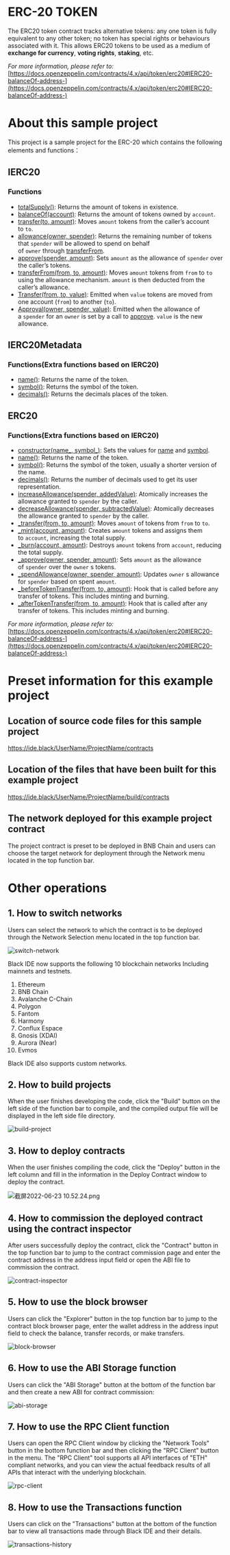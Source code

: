 # ERC-20 TOKEN

The ERC20 token contract tracks alternative tokens: any one token is fully equivalent to any other token; no token has special rights or behaviours associated with it. This allows ERC20 tokens to be used as a medium of **exchange for currency**, **voting rights**, **staking**, etc.

*For more information, please refer to:* [https://docs.openzeppelin.com/contracts/4.x/api/token/erc20#IERC20-balanceOf-address-](https://docs.openzeppelin.com/contracts/4.x/api/token/erc20#IERC20-balanceOf-address-)

# About this sample project

This project is a sample project for the ERC-20 which contains the following elements and functions：

## **IERC20**

### Functions

- [totalSupply()](https://docs.openzeppelin.com/contracts/4.x/api/token/erc20#IERC20-totalSupply--): Returns the amount of tokens in existence.
- [balanceOf(account)](https://docs.openzeppelin.com/contracts/4.x/api/token/erc20#IERC20-balanceOf-address-): Returns the amount of tokens owned by `account`.
- [transfer(to, amount)](https://docs.openzeppelin.com/contracts/4.x/api/token/erc20#IERC20-transfer-address-uint256-): Moves `amount` tokens from the caller’s account to `to`.
- [allowance(owner, spender)](https://docs.openzeppelin.com/contracts/4.x/api/token/erc20#IERC20-allowance-address-address-): Returns the remaining number of tokens that `spender` will be allowed to spend on behalf of `owner` through [transferFrom](https://docs.openzeppelin.com/contracts/4.x/api/token/erc20#IERC20-transferFrom-address-address-uint256-).
- [approve(spender, amount)](https://docs.openzeppelin.com/contracts/4.x/api/token/erc20#IERC20-approve-address-uint256-): Sets `amount` as the allowance of `spender` over the caller’s tokens.
- [transferFrom(from, to, amount)](https://docs.openzeppelin.com/contracts/4.x/api/token/erc20#IERC20-transferFrom-address-address-uint256-): Moves `amount` tokens from `from` to `to` using the allowance mechanism. `amount` is then deducted from the caller’s allowance.
- [Transfer(from, to, value)](https://docs.openzeppelin.com/contracts/4.x/api/token/erc20#IERC20-Transfer-address-address-uint256-): Emitted when `value` tokens are moved from one account (`from`) to another (`to`).
- [Approval(owner, spender, value)](https://docs.openzeppelin.com/contracts/4.x/api/token/erc20#IERC20-Approval-address-address-uint256-): Emitted when the allowance of a `spender` for an `owner` is set by a call to [approve](https://docs.openzeppelin.com/contracts/4.x/api/token/erc20#IERC20-approve-address-uint256-). `value` is the new allowance.

## **IERC20Metadata**

### Functions(Extra functions based on **IERC20)**

- [name()](https://docs.openzeppelin.com/contracts/4.x/api/token/erc20#IERC20Metadata-name--): Returns the name of the token.
- [symbol()](https://docs.openzeppelin.com/contracts/4.x/api/token/erc20#IERC20Metadata-symbol--): Returns the symbol of the token.
- [decimals()](https://docs.openzeppelin.com/contracts/4.x/api/token/erc20#IERC20Metadata-decimals--): Returns the decimals places of the token.

## **ERC20**

### Functions(Extra functions based on **IERC20)**

- [constructor(name_, symbol_)](https://docs.openzeppelin.com/contracts/4.x/api/token/erc20#ERC20-constructor-string-string-): Sets the values for [name](https://docs.openzeppelin.com/contracts/4.x/api/token/erc20#ERC20-name--) and [symbol](https://docs.openzeppelin.com/contracts/4.x/api/token/erc20#ERC20-symbol--).
- [name()](https://docs.openzeppelin.com/contracts/4.x/api/token/erc20#ERC20-name--): Returns the name of the token.
- [symbol()](https://docs.openzeppelin.com/contracts/4.x/api/token/erc20#ERC20-symbol--): Returns the symbol of the token, usually a shorter version of the name.
- [decimals()](https://docs.openzeppelin.com/contracts/4.x/api/token/erc20#ERC20-decimals--): Returns the number of decimals used to get its user representation.
- [increaseAllowance(spender, addedValue)](https://docs.openzeppelin.com/contracts/4.x/api/token/erc20#ERC20-increaseAllowance-address-uint256-): Atomically increases the allowance granted to `spender` by the caller.
- [decreaseAllowance(spender, subtractedValue)](https://docs.openzeppelin.com/contracts/4.x/api/token/erc20#ERC20-decreaseAllowance-address-uint256-): Atomically decreases the allowance granted to `spender` by the caller.
- [_transfer(from, to, amount)](https://docs.openzeppelin.com/contracts/4.x/api/token/erc20#ERC20-_transfer-address-address-uint256-): Moves `amount` of tokens from `from` to `to`.
- [_mint(account, amount)](https://docs.openzeppelin.com/contracts/4.x/api/token/erc20#ERC20-_mint-address-uint256-): Creates `amount` tokens and assigns them to `account`, increasing the total supply.
- [_burn(account, amount)](https://docs.openzeppelin.com/contracts/4.x/api/token/erc20#ERC20-_burn-address-uint256-): Destroys `amount` tokens from `account`, reducing the total supply.
- [_approve(owner, spender, amount)](https://docs.openzeppelin.com/contracts/4.x/api/token/erc20#ERC20-_approve-address-address-uint256-): Sets `amount` as the allowance of `spender` over the `owner` s tokens.
- [_spendAllowance(owner, spender, amount)](https://docs.openzeppelin.com/contracts/4.x/api/token/erc20#ERC20-_spendAllowance-address-address-uint256-): Updates `owner` s allowance for `spender` based on spent `amount`.
- [_beforeTokenTransfer(from, to, amount)](https://docs.openzeppelin.com/contracts/4.x/api/token/erc20#ERC20-_beforeTokenTransfer-address-address-uint256-): Hook that is called before any transfer of tokens. This includes minting and burning.
- [_afterTokenTransfer(from, to, amount)](https://docs.openzeppelin.com/contracts/4.x/api/token/erc20#ERC20-_afterTokenTransfer-address-address-uint256-): Hook that is called after any transfer of tokens. This includes minting and burning.

*For more information, please refer to:* [https://docs.openzeppelin.com/contracts/4.x/api/token/erc20#IERC20-balanceOf-address-](https://docs.openzeppelin.com/contracts/4.x/api/token/erc20#IERC20-balanceOf-address-)

# Preset information for this example project

## Location of source code files for this sample project

https://ide.black/UserName/ProjectName/contracts

## Location of the files that have been built for this example project

https://ide.black/UserName/ProjectName/build/contracts

## The network deployed for this example project contract

The project contract is preset to be deployed in BNB Chain and users can choose the target network for deployment through the Network menu located in the top function bar.

# Other operations

## 1. How to switch networks

Users can select the network to which the contract is to be deployed through the Network Selection menu located in the top function bar.

![switch-network](https://ide-assets.oss-cn-hangzhou.aliyuncs.com/erc20/%E6%88%AA%E5%B1%8F2022-06-23_10.55.49.png)

Black IDE now supports the following 10 blockchain networks Including mainnets and testnets.

1. Ethereum
2. BNB Chain
3. Avalanche C-Chain
4. Polygon
5. Fantom
6. Harmony
7. Conflux Espace
8. Gnosis (XDAI)
9. Aurora (Near)
10. Evmos 

Black IDE also supports custom networks.

## 2. How to build projects

When the user finishes developing the code, click the "Build" button on the left side of the function bar to compile, and the compiled output file will be displayed in the left side file directory.

![build-project](https://ide-assets.oss-cn-hangzhou.aliyuncs.com/erc20/%E6%88%AA%E5%B1%8F2022-06-23_10.51.07.png)

## 3. How to deploy contracts

When the user finishes compiling the code, click the "Deploy" button in the left column and fill in the information in the Deploy Contract window to deploy the contract.

![截屏2022-06-23 10.52.24.png](https://ide-assets.oss-cn-hangzhou.aliyuncs.com/erc20/%E6%88%AA%E5%B1%8F2022-06-23_10.52.24.png)

## 4. How to commission the deployed contract using the contract inspector

After users successfully deploy the contract, click the "Contract" button in the top function bar to jump to the contract commission page and enter the contract address in the address input field or open the ABI file to commission the contract.

![contract-inspector](https://ide-assets.oss-cn-hangzhou.aliyuncs.com/erc20/%E6%88%AA%E5%B1%8F2022-06-23_10.53.23.png)

## 5. How to use the block browser

Users can click the "Explorer" button in the top function bar to jump to the contract block browser page, enter the wallet address in the address input field to check the balance, transfer records, or make transfers.

![block-browser](https://ide-assets.oss-cn-hangzhou.aliyuncs.com/erc20/%E6%88%AA%E5%B1%8F2022-06-23_10.54.12.png)

## 6. How to use the ABI Storage function

Users can click the "ABI Storage" button at the bottom of the function bar and then create a new ABI for contract commission:

![abi-storage](https://ide-assets.oss-cn-hangzhou.aliyuncs.com/erc20/%E6%88%AA%E5%B1%8F2022-06-23_10.57.41.png)

## 7. How to use the RPC Client function

Users can open the RPC Client window by clicking the "Network Tools" button in the bottom function bar and then clicking the "RPC Client" button in the menu. The "RPC Client" tool supports all API interfaces of "ETH" compliant networks, and you can view the actual feedback results of all APIs that interact with the underlying blockchain.

![rpc-client](https://ide-assets.oss-cn-hangzhou.aliyuncs.com/erc20/%E6%88%AA%E5%B1%8F2022-06-23_11.01.23.png)

## 8. How to use the Transactions function

Users can click on the "Transactions" button at the bottom of the function bar to view all transactions made through Black IDE and their details.

![transactions-history](https://ide-assets.oss-cn-hangzhou.aliyuncs.com/erc20/%E6%88%AA%E5%B1%8F2022-06-23_11.02.12.png)